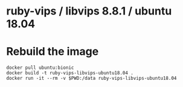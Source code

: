 # ruby-vips / libvips 8.8.1 / ubuntu 18.04

# Rebuild the image

```
docker pull ubuntu:bionic
docker build -t ruby-vips-libvips-ubuntu18.04 .
docker run -it --rm -v $PWD:/data ruby-vips-libvips-ubuntu18.04 
```


